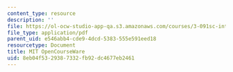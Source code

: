 ```yaml
---
content_type: resource
description: ''
file: https://ol-ocw-studio-app-qa.s3.amazonaws.com/courses/3-091sc-introduction-to-solid-state-chemistry-fall-2010/8eb04f5329387332fb92dc4677eb2461_MIT3_091SCF10Exam_1_Prob_5_300k.pdf
file_type: application/pdf
parent_uid: e546abb4-cde9-4dcd-5383-555e591eed18
resourcetype: Document
title: MIT OpenCourseWare
uid: 8eb04f53-2938-7332-fb92-dc4677eb2461
---
```


